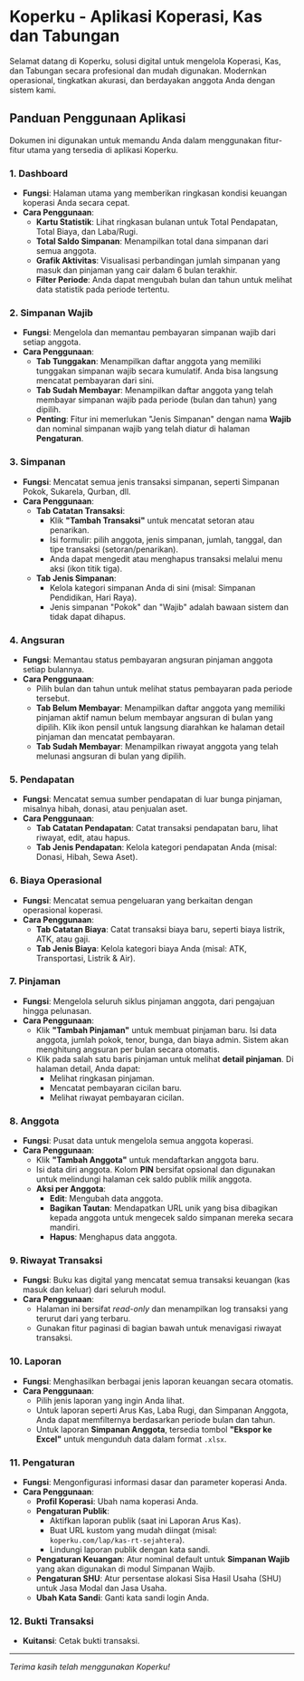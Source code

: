# Koperku - Aplikasi Koperasi, Kas dan Tabungan

Selamat datang di Koperku, solusi digital untuk mengelola Koperasi, Kas, dan Tabungan secara profesional dan mudah digunakan. Modernkan operasional, tingkatkan akurasi, dan berdayakan anggota Anda dengan sistem kami.

## Panduan Penggunaan Aplikasi

Dokumen ini digunakan untuk memandu Anda dalam menggunakan fitur-fitur utama yang tersedia di aplikasi Koperku.

### 1. Dashboard
- **Fungsi**: Halaman utama yang memberikan ringkasan kondisi keuangan koperasi Anda secara cepat.
- **Cara Penggunaan**:
    - **Kartu Statistik**: Lihat ringkasan bulanan untuk Total Pendapatan, Total Biaya, dan Laba/Rugi.
    - **Total Saldo Simpanan**: Menampilkan total dana simpanan dari semua anggota.
    - **Grafik Aktivitas**: Visualisasi perbandingan jumlah simpanan yang masuk dan pinjaman yang cair dalam 6 bulan terakhir.
    - **Filter Periode**: Anda dapat mengubah bulan dan tahun untuk melihat data statistik pada periode tertentu.

### 2. Simpanan Wajib
- **Fungsi**: Mengelola dan memantau pembayaran simpanan wajib dari setiap anggota.
- **Cara Penggunaan**:
    - **Tab Tunggakan**: Menampilkan daftar anggota yang memiliki tunggakan simpanan wajib secara kumulatif. Anda bisa langsung mencatat pembayaran dari sini.
    - **Tab Sudah Membayar**: Menampilkan daftar anggota yang telah membayar simpanan wajib pada periode (bulan dan tahun) yang dipilih.
    - **Penting**: Fitur ini memerlukan "Jenis Simpanan" dengan nama **Wajib** dan nominal simpanan wajib yang telah diatur di halaman **Pengaturan**.

### 3. Simpanan
- **Fungsi**: Mencatat semua jenis transaksi simpanan, seperti Simpanan Pokok, Sukarela, Qurban, dll.
- **Cara Penggunaan**:
    - **Tab Catatan Transaksi**:
        - Klik **"Tambah Transaksi"** untuk mencatat setoran atau penarikan.
        - Isi formulir: pilih anggota, jenis simpanan, jumlah, tanggal, dan tipe transaksi (setoran/penarikan).
        - Anda dapat mengedit atau menghapus transaksi melalui menu aksi (ikon titik tiga).
    - **Tab Jenis Simpanan**:
        - Kelola kategori simpanan Anda di sini (misal: Simpanan Pendidikan, Hari Raya).
        - Jenis simpanan "Pokok" dan "Wajib" adalah bawaan sistem dan tidak dapat dihapus.

### 4. Angsuran
- **Fungsi**: Memantau status pembayaran angsuran pinjaman anggota setiap bulannya.
- **Cara Penggunaan**:
    - Pilih bulan dan tahun untuk melihat status pembayaran pada periode tersebut.
    - **Tab Belum Membayar**: Menampilkan daftar anggota yang memiliki pinjaman aktif namun belum membayar angsuran di bulan yang dipilih. Klik ikon pensil untuk langsung diarahkan ke halaman detail pinjaman dan mencatat pembayaran.
    - **Tab Sudah Membayar**: Menampilkan riwayat anggota yang telah melunasi angsuran di bulan yang dipilih.

### 5. Pendapatan
- **Fungsi**: Mencatat semua sumber pendapatan di luar bunga pinjaman, misalnya hibah, donasi, atau penjualan aset.
- **Cara Penggunaan**:
    - **Tab Catatan Pendapatan**: Catat transaksi pendapatan baru, lihat riwayat, edit, atau hapus.
    - **Tab Jenis Pendapatan**: Kelola kategori pendapatan Anda (misal: Donasi, Hibah, Sewa Aset).

### 6. Biaya Operasional
- **Fungsi**: Mencatat semua pengeluaran yang berkaitan dengan operasional koperasi.
- **Cara Penggunaan**:
    - **Tab Catatan Biaya**: Catat transaksi biaya baru, seperti biaya listrik, ATK, atau gaji.
    - **Tab Jenis Biaya**: Kelola kategori biaya Anda (misal: ATK, Transportasi, Listrik & Air).

### 7. Pinjaman
- **Fungsi**: Mengelola seluruh siklus pinjaman anggota, dari pengajuan hingga pelunasan.
- **Cara Penggunaan**:
    - Klik **"Tambah Pinjaman"** untuk membuat pinjaman baru. Isi data anggota, jumlah pokok, tenor, bunga, dan biaya admin. Sistem akan menghitung angsuran per bulan secara otomatis.
    - Klik pada salah satu baris pinjaman untuk melihat **detail pinjaman**. Di halaman detail, Anda dapat:
        - Melihat ringkasan pinjaman.
        - Mencatat pembayaran cicilan baru.
        - Melihat riwayat pembayaran cicilan.

### 8. Anggota
- **Fungsi**: Pusat data untuk mengelola semua anggota koperasi.
- **Cara Penggunaan**:
    - Klik **"Tambah Anggota"** untuk mendaftarkan anggota baru.
    - Isi data diri anggota. Kolom **PIN** bersifat opsional dan digunakan untuk melindungi halaman cek saldo publik milik anggota.
    - **Aksi per Anggota**:
        - **Edit**: Mengubah data anggota.
        - **Bagikan Tautan**: Mendapatkan URL unik yang bisa dibagikan kepada anggota untuk mengecek saldo simpanan mereka secara mandiri.
        - **Hapus**: Menghapus data anggota.

### 9. Riwayat Transaksi
- **Fungsi**: Buku kas digital yang mencatat semua transaksi keuangan (kas masuk dan keluar) dari seluruh modul.
- **Cara Penggunaan**:
    - Halaman ini bersifat *read-only* dan menampilkan log transaksi yang terurut dari yang terbaru.
    - Gunakan fitur paginasi di bagian bawah untuk menavigasi riwayat transaksi.

### 10. Laporan
- **Fungsi**: Menghasilkan berbagai jenis laporan keuangan secara otomatis.
- **Cara Penggunaan**:
    - Pilih jenis laporan yang ingin Anda lihat.
    - Untuk laporan seperti Arus Kas, Laba Rugi, dan Simpanan Anggota, Anda dapat memfilternya berdasarkan periode bulan dan tahun.
    - Untuk laporan **Simpanan Anggota**, tersedia tombol **"Ekspor ke Excel"** untuk mengunduh data dalam format `.xlsx`.

### 11. Pengaturan
- **Fungsi**: Mengonfigurasi informasi dasar dan parameter koperasi Anda.
- **Cara Penggunaan**:
    - **Profil Koperasi**: Ubah nama koperasi Anda.
    - **Pengaturan Publik**:
        - Aktifkan laporan publik (saat ini Laporan Arus Kas).
        - Buat URL kustom yang mudah diingat (misal: `koperku.com/lap/kas-rt-sejahtera`).
        - Lindungi laporan publik dengan kata sandi.
    - **Pengaturan Keuangan**: Atur nominal default untuk **Simpanan Wajib** yang akan digunakan di modul Simpanan Wajib.
    - **Pengaturan SHU**: Atur persentase alokasi Sisa Hasil Usaha (SHU) untuk Jasa Modal dan Jasa Usaha.
    - **Ubah Kata Sandi**: Ganti kata sandi login Anda.

### 12. Bukti Transaksi
- **Kuitansi**: Cetak bukti transaksi.

---
*Terima kasih telah menggunakan Koperku!*
